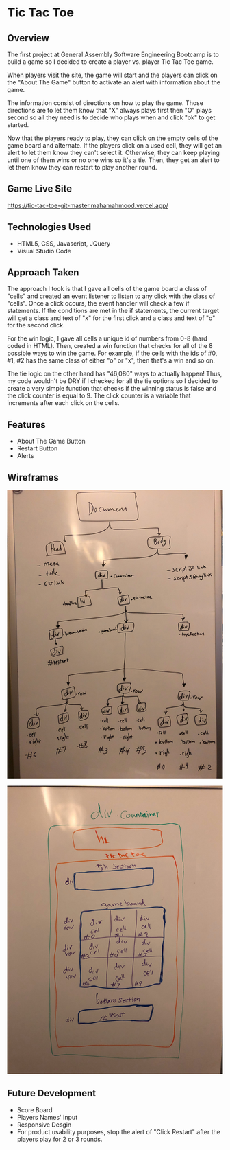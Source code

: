 # Tic Tac Toe

## Overview

The first project at General Assembly Software Engineering Bootcamp is to build a game so I decided to create a player vs. player Tic Tac Toe game. 

When players visit the site, the game will start and the players can click on the "About The Game" button to activate an alert with information about the game. 

The information consist of directions on how to play the game. Those directions are to let them know that "X" always plays first then "O" plays second so all they need is to decide who plays when and click "ok" to get started.

Now that the players ready to play, they can click on the empty cells of the game board and alternate. If the players click on a used cell, they will get an alert to let them know they can't select it. Otherwise, they can keep playing until one of them wins or no one wins so it's a tie. Then, they get an alert to let them know they can restart to play another round.

## Game Live Site
https://tic-tac-toe-git-master.mahamahmood.vercel.app/

## Technologies Used

- HTML5, CSS, Javascript, JQuery
- Visual Studio Code

## Approach Taken
The approach I took is that I gave all cells of the game board a class of "cells" and created an event listener to listen to any click with the class of "cells". Once a click occurs, the event handler will check a few if statements. If the conditions are met in the if statements, the current target will get a class and text of "x" for the first click and a class and text of "o" for the second click.

For the win logic, I gave all cells a unique id of numbers from 0-8 (hard coded in HTML). Then, created a win function that checks for all of the 8 possible ways to win the game. For example, if the cells with the ids of #0, #1, #2 has the same class of either "o" or "x", then that's a win and so on.

The tie logic on the other hand has "46,080" ways to actually happen! Thus, my code wouldn't be DRY if I checked for all the tie options so I decided to create a very simple function that checks if the winning status is false and the click counter is equal to 9. The click counter is a variable that increments after each click on the cells.

## Features

- About The Game Button
- Restart Button
- Alerts

## Wireframes 
![html wirefram](img/html.jpg)

![css wirefram](img/css.jpg)

## Future Development

- Score Board
- Players Names' Input
- Responsive Desgin
- For product usability purposes, stop the alert of "Click Restart" after the players play for 2 or 3 rounds.